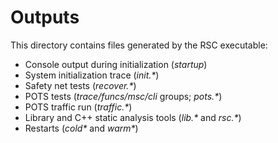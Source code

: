 # Outputs

This directory contains files generated by the RSC executable:

* Console output during initialization (_startup_)
* System initialization trace (_init.*_)
* Safety net tests (_recover.*_)
* POTS tests (_trace/funcs/msc/cli_ groups; _pots.*_)
* POTS traffic run (_traffic.*_)
* Library and C++ static analysis tools (_lib.*_ and _rsc.*_)
* Restarts (_cold*_ and _warm*_)
